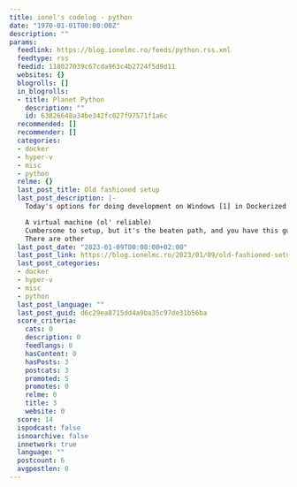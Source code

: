 ```yaml
---
title: ionel's codelog - python
date: "1970-01-01T00:00:00Z"
description: ""
params:
  feedlink: https://blog.ionelmc.ro/feeds/python.rss.xml
  feedtype: rss
  feedid: 118027039c67cda963c4b2724f5d9d11
  websites: {}
  blogrolls: []
  in_blogrolls:
  - title: Planet Python
    description: ""
    id: 63826648a34be342fc027f97571f1a6c
  recommended: []
  recommender: []
  categories:
  - docker
  - hyper-v
  - misc
  - python
  relme: {}
  last_post_title: Old fashioned setup
  last_post_description: |-
    Today's options for doing development on Windows [1] in Dockerized projects:

    A virtual machine (ol' reliable)
    Cumbersome to setup, but it's the beaten path, and you have this guide!
    There are other
  last_post_date: "2023-01-09T00:00:00+02:00"
  last_post_link: https://blog.ionelmc.ro/2023/01/09/old-fashioned-setup/
  last_post_categories:
  - docker
  - hyper-v
  - misc
  - python
  last_post_language: ""
  last_post_guid: d6c29ea8715dd4a9ba35c97de31b56ba
  score_criteria:
    cats: 0
    description: 0
    feedlangs: 0
    hasContent: 0
    hasPosts: 3
    postcats: 3
    promoted: 5
    promotes: 0
    relme: 0
    title: 3
    website: 0
  score: 14
  ispodcast: false
  isnoarchive: false
  innetwork: true
  language: ""
  postcount: 6
  avgpostlen: 0
---
```

